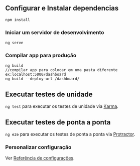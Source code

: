 ## Configurar e Instalar dependencias 
```
npm install
```

### Iniciar um servidor de desenvolvimento
```
ng serve
```

### Compilar app para produção
```
ng build
//compilar app para colocar em uma pasta diferente ex:localhost:5000/dashboard
ng build --deploy-url /dashboard/
```

## Executar testes de unidade

`ng test` para executar os testes de unidade via [Karma](https://karma-runner.github.io).

## Executar testes de ponta a ponta

`ng e2e` para executar os testes de ponta a ponta via [Protractor](http://www.protractortest.org/).

### Personalizar configuração
Ver [Referência de configurações](https://github.com/angular/angular-cli/blob/master/README.md).
